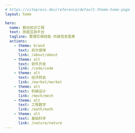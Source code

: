 ```yaml
---
# https://vitepress.dev/reference/default-theme-home-page
layout: home

hero:
  name: 数社知识工程
  text: 技能互助平台
  tagline: 整理实用技能·共破信息茧房
  actions:
    - theme: brand
      text: 初次使用
      link: /about/about
    - theme: alt
      text: 软件开发
      link: /code/code
    - theme: alt
      text: 经济财会
      link: /market/market
    - theme: alt
      text: 机械设计
      link: /mech/mech
    - theme: alt
      text: 工程数学
      link: /math/math
    - theme: alt
      text: 基础科学
      link: /nature/nature
---
```

